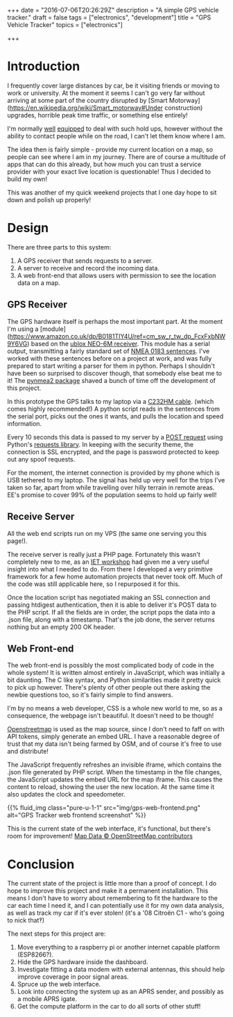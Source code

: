 +++
date = "2016-07-06T20:26:29Z"
description = "A simple GPS vehicle tracker."
draft = false
tags = ["electronics", "development"]
title = "GPS Vehicle Tracker"
topics = ["electronics"]

+++

# Introduction

I frequently cover large distances by car, be it visiting friends or moving to
work or university. At the moment it seems I can't go very far without arriving
at some part of the country disrupted by [Smart
Motorway](https://en.wikipedia.org/wiki/Smart_motorway#Under construction)
upgrades, horrible peak time traffic, or something else entirely!

I'm normally [well](www.theamphour.com) [equipped](www.hellointernet.fm/) to
deal with such hold ups, however without the ability to contact people while
on the road, I can't let them know where I am.

The idea then is fairly simple - provide my current location on a map, so
people can see where I am in my journey. There are of course a multitude of
apps that can do this already, but how much you can trust a service provider
with your exact live location is questionable! Thus I decided to build my own!

This was another of my quick weekend projects that I one day hope to sit down
and polish up properly!

# Design

There are three parts to this system:

1. A GPS receiver that sends requests to a server.
2. A server to receive and record the incoming data.
3. A web front-end that allows users with permission to see the location data
on a map.

## GPS Receiver

The GPS hardware itself is perhaps the most important part. At the moment I'm
using a [module]
(https://www.amazon.co.uk/dp/B0181TIY4U/ref=cm_sw_r_tw_dp_FcxFxbNW9Y6VG) based
on the [ublox NEO-6M
receiver](https://www.u-blox.com/en/product/neo-6-series). This module has a
serial output, transmitting a fairly standard set of [NMEA 0183
sentences](https://en.wikipedia.org/wiki/NMEA_0183). I've worked with these
sentences before on a project at work, and was fully prepared to start writing
a parser for them in python. Perhaps I shouldn't have been so surprised to
discover though, that somebody else beat me to it! The [pynmea2
package](https://github.com/Knio/pynmea2) shaved a bunch of time off the
development of this project.

In this prototype the GPS talks to my laptop via a [C232HM
cable](http://www.ftdichip.com/Products/Cables/USBMPSSE.htm). (which comes
highly recommended!) A python script reads in the sentences from the serial
port, picks out the ones it wants, and pulls the location and speed
information.

Every 10 seconds this data is passed to my server by a [POST
request](https://en.wikipedia.org/wiki/POST_(HTTP)) using Python's [requests
library](http://docs.python-requests.org/en/master/). In keeping with the
security theme, the connection is SSL encrypted, and the page is password
protected to keep out any spoof requests.

For the moment, the internet connection is provided by my phone which is USB
tethered to my laptop. The signal has held up very well for the trips I've
taken so far, apart from while travelling over hilly terrain in remote areas.
EE's promise to cover 99% of the population seems to hold up fairly well!

## Receive Server
All the web end scripts run on my VPS (the same one serving you this page!).

The receive server is really just a PHP page. Fortunately this wasn't
completely new to me, as an [IET
workshop](http://www.theiet.org/events/local/235137.cfm) had given me a very
useful insight into what I needed to do. From there I developed a very
primitive framework for a few home automation projects that never took off.
Much of the code was still applicable here, so I repurposed it for this.

Once the location script has negotiated making an SSL connection and passing
htdigest authentication, then it is able to deliver it's POST data to the PHP
script. If all the fields are in order, the script pops the data into a .json
file, along with a timestamp. That's the job done, the server returns nothing
but an empty 200 OK header.

## Web Front-end

The web front-end is possibly the most complicated body of code in the whole
system! It is written almost entirely in JavaScript, which was initially a bit
daunting. The C like syntax, and Python similarities made it pretty quick to
pick up however. There's plenty of other people out there asking the newbie
questions too, so it's fairly simple to find answers.

I'm by no means a web developer, CSS is a whole new world to me, so as a
consequence, the webpage isn't beautiful. It doesn't need to be though!

[Openstreetmap](https://www.openstreetmap.org/) is used as the map source,
since I don't need to faff on with API tokens, simply generate an embed URL. I
have a reasonable degree of trust that my data isn't being farmed by OSM, and
of course it's free to use and distribute!

The JavaScript frequently refreshes an invisible iframe, which contains the
.json file generated by PHP script. When the timestamp in the file changes,
the JavaScript updates the embed URL for the map iframe. This causes the
content to reload, showing the user the new location. At the same time it also
updates the clock and speedometer.

{{% fluid_img class="pure-u-1-1" src="img/gps-web-frontend.png" alt="GPS Tracker web frontend screenshot" %}}

This is the current state of the web interface, it's functional, but there's
room for improvement! [Map Data &copy; OpenStreetMap
contributors](http://www.openstreetmap.org/copyright)

# Conclusion

The current state of the project is little more than a proof of concept. I do
hope to improve this project and make it a permanent installation. This means
I don't have to worry about remembering to fit the hardware to the car each
time I need it, and I can potentially use it for my own data analysis, as well
as track my car if it's ever stolen! (it's a '08 Citroën C1 - who's going to
nick that‽)

The next steps for this project are:

1. Move everything to a raspberry pi or another internet capable platform
(ESP8266?).
2. Hide the GPS hardware inside the dashboard.
3. Investigate fitting a data modem with external antennas, this should help
improve coverage in poor signal areas.
4. Spruce up the web interface.
5. Look into connecting the system up as an APRS sender, and possibly as a
mobile APRS igate.
6. Get the compute platform in the car to do all sorts of other stuff!
